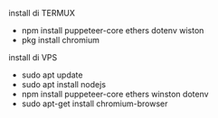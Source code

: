 install di TERMUX

- npm install puppeteer-core ethers dotenv wiston
- pkg install chromium

install di VPS

- sudo apt update
- sudo apt install nodejs
- npm install puppeteer-core ethers winston dotenv
- sudo apt-get install chromium-browser

